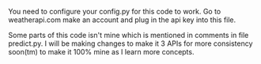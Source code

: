 You need to configure your config.py for this code to work. Go to weatherapi.com make an account and plug in the api key into this file. 

Some parts of this code isn't mine which is mentioned in comments in file predict.py. I will be making changes to make it 3 APIs for more consistency soon(tm) to make it 100% mine as I learn more concepts.
